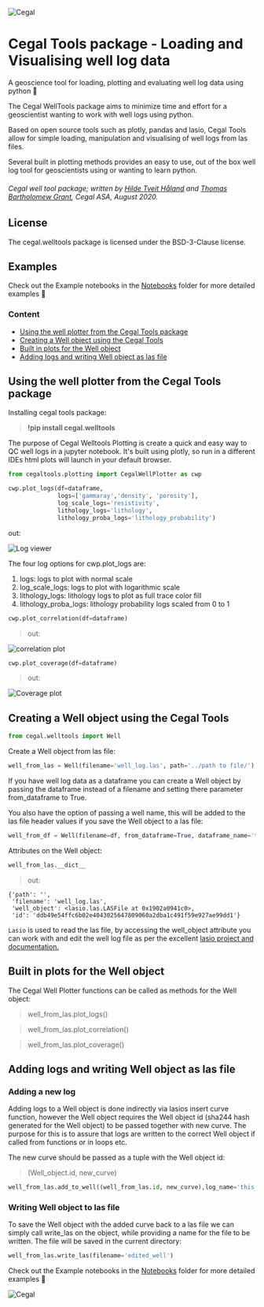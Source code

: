 ![Cegal](https://github.com/cegaltools/cegaltools/blob/master/images/cegal_logo_rdme.png)

# Cegal Tools package - Loading and Visualising well log data
A geoscience tool for loading, plotting and evaluating well log data using python 🐍


The Cegal WellTools package aims to minimize time and effort for a geoscientist wanting to work with well logs using python.

Based on open source tools such as plotly, pandas and lasio, Cegal Tools allow for simple loading, manipulation and visualising of well logs from las files.

Several built in plotting methods provides an easy to use, out of the box well log tool for geoscientists using or wanting to learn python.

###### Cegal well tool package; written by [Hilde Tveit Håland](https://www.linkedin.com/in/hilde-tveit-h%C3%A5land-216a267b) and [Thomas Bartholomew Grant](https://www.linkedin.com/in/thomas-bartholomew-grant-31b86359), Cegal ASA, August 2020.


## License

The cegal.welltools package is licensed under the BSD-3-Clause license.

## Examples

Check out the Example notebooks in the [Notebooks](https://nbviewer.jupyter.org/github/cegaltools/cegaltools/blob/master/Notebooks/Cegal%20Tools%20example%20notebook.ipynb) folder for more detailed examples 🍰

### Content

 * [Using the well plotter from the Cegal Tools package](#Using-the-well-plotter-from-the-Cegal-Tools-package)
 * [Creating a Well object using the Cegal Tools](#Creating-a-Well-object-using-the-Cegal-Tools)
 * [Built in plots for the Well object](#Built-in-plots-for-the-Well-object)
 * [Adding logs and writing Well object as las file](#Adding-logs-and-writing-Well-object-as-las-file)


## Using the well plotter from the Cegal Tools package

Installing cegal tools package:

>  **!pip install cegal.welltools**


The purpose of Cegal Welltools Plotting is create a quick and easy way to QC well logs in a jupyter notebook. It's built using plotly, so run in a different IDEs html plots will launch in your default browser.

```python
from cegaltools.plotting import CegalWellPlotter as cwp

cwp.plot_logs(df=dataframe,
              logs=['gammaray','density', 'porosity'],
              log_scale_logs='resistivity',
              lithology_logs='lithology',
              lithology_proba_logs='lithology_probability')
```

out:

![Log viewer](https://github.com/cegaltools/cegaltools/blob/master/images/cwp_plot_logs.png)

The four log options for cwp.plot_logs are:
1. logs: logs to plot with normal scale
1. log_scale_logs: logs to plot with logarithmic scale
1. lithology_logs: lithology logs to plot as full trace color fill
1. lithology_proba_logs: lithology probability logs scaled from 0 to 1

``` python
cwp.plot_correlation(df=dataframe)
```
> out:

![correlation plot](https://github.com/cegaltools/cegaltools/blob/master/images/cwp_correlation.png)

``` python
cwp.plot_coverage(df=dataframe)
```
> out:

![Coverage plot](https://github.com/cegaltools/cegaltools/blob/master/images/cwp_plot_coverage.png)

## Creating a Well object using the Cegal Tools

``` python
from cegal.welltools import Well
```

Create a Well object from las file:

``` python
well_from_las = Well(filename='well_log.las', path='../path to file/')
```

If you have well log data as a dataframe you can create a Well object by passing the dataframe instead of a filename and setting there parameter from_dataframe to True.

You also have the option of passing a well name, this will be added to the las file header values if you save the Well object to a las file:

``` python
well_from_df = Well(filename=df, from_dataframe=True, dataframe_name='test_well')
```

Attributes on the Well object:

``` python
well_from_las.__dict__
```

> out:

```
{'path': '',
 'filename': 'well_log.las',
 'well_object': <lasio.las.LASFile at 0x1902a0941c0>,
 'id': 'ddb49e54ffc6b02e4043025647809060a2dba1c491f59e927ae99dd1'}
```

`Lasio` is used to read the las file, by accessing the well_object attribute you can work with and edit the well log file as per the excellent [lasio project and documentation.](https://lasio.readthedocs.io/en/latest/basic-example.html)

## Built in plots for the Well object

The Cegal Well Plotter functions can be called as methods for the Well object:

> well_from_las.plot_logs()

> well_from_las.plot_correlation()

> well_from_las.plot_coverage()

## Adding logs and writing Well object as las file

### Adding a new log

Adding logs to a Well object is done indirectly via lasios insert curve function, however the Well object requires the Well object id (sha244 hash generated for the Well object) to be passed together with new curve. The purpose for this is to assure that logs are written to the correct Well object if called from functions or in loops etc.

The new curve should be passed as a tuple with the Well object id:

> (Well_object.id, new_curve)

``` python
well_from_las.add_to_well((well_from_las.id, new_curve),log_name='this_is_a_new_curve')
```

### Writing Well object to las file

To save the Well object with the added curve back to a las file we can simply call write_las on the object, while providing a name for the file to be written. The file will be saved in the current directory:

``` python
well_from_las.write_las(filename='edited_well')
```

Check out the Example notebooks in the [Notebooks](https://nbviewer.jupyter.org/github/cegaltools/cegaltools/blob/master/Notebooks/Cegal%20Tools%20example%20notebook.ipynb) folder for more detailed examples 🍰

![Cegal](https://github.com/cegaltools/cegaltools/blob/master/images/base_banner.png)
